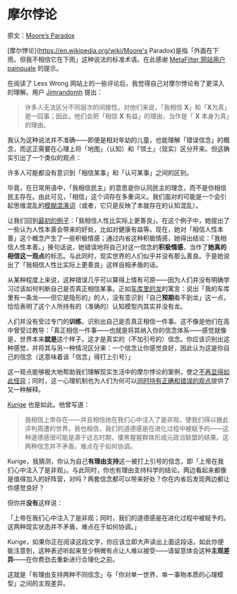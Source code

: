 # 摩尔悖论

原文：[Moore’s Paradox](https://www.readthesequences.com/Moores-Paradox)

[摩尔悖论](https://en.wikipedia.org/wiki/Moore's Paradox)是指「外面在下雨，但我不相信它在下雨」这种说法的标准术语。在此感谢 [MetaFilter 网站用户 painquale](http://www.metafilter.com/79752/More-Right-was-too-political#2477702) 的提示。

在阅读了 Less Wrong 网站上的一些评论后，我觉得自己对摩尔悖论有了更深入的理解。用户 [Jimrandomh](https://www.greaterwrong.com/lw/r/no_really_ive_deceived_myself/#ga) 提出：

> 许多人无法区分不同层次的间接性。对他们来说，「我相信 **X**」和「**X**为真」是一回事；因此，他们会把「相信 **X** 有益」的理由，当作是「 **X** 本身为真」的理由。

我认为这种说法并不准确——即便是相对年幼的儿童，也能理解「错误信念」的概念，而这正需要在心理上将「地图」（认知）和「领土」（现实）区分开来。但这确实引出了一个类似的观点：

许多人可能都没有意识到「相信某事」和「认可某事」之间的区别。

毕竟，在日常用语中，「我相信民主」的意思是你认同民主的理念，而不是你相信民主存在。由此可见，「相信」这个词存在多重词义。我们面对的可能是一个会引起思维混乱的[模糊混淆词](https://www.readthesequences.com/Fallacies-Of-Compression)（或者，它只是反映了本就存在的认知混乱）。

让我们回到[最初的例子](https://www.readthesequences.com/Belief-In-Self-Deception)：「我相信人性比实际上更善良」。在这个例子中，她提出了一些认为人性本善会带来的好处，比如对健康有益等。现在，她对「相信人性本善」这个概念产生了一些积极情感；通过内省这种积极情感，她得出结论：「我相信人性本善。」换句话说，她错误地将自己对这一信念的**积极情感**，当作了**她真的相信这一观点**的标志。与此同时，现实世界的人们似乎并没有那么善良。于是她说出了「我相信人性比实际上更善良」这样自相矛盾的话。

从某种程度上来说，这种错误几乎可以算得上情有可原——因为人们并没有明确学习过该如何判断自己是否真正相信某事。正如[车库里的龙](https://www.readthesequences.com/Belief-In-Belief)的寓言：说出「我的车库里有一条龙——但它是隐形的」的人，没有意识到「自己**预期**看不到龙」这一点，恰恰表明了这个人所持有的（准确的）认知模型内其实并没有龙。

人们并没有受过专门的**训练**，识别出自己是否真正相信一件事。这不像是他们在高中曾受过教导：「真正相信一件事——也就是将其纳入你的信念体系——感觉就像是，世界本来**就是**这个样子。这才是真实的（不加引号的）信念。你应该识别出这种感觉，并将其与另一种情况区分来：一个信念让你感觉良好，因此认为这是你自己的信念（这意味着该「信念」得打上引号）」

这一观点能够极大地帮助我们理解现实生活中的摩尔悖论的案例，使之[不再显得如此怪异](https://www.readthesequences.com/Belief-In-Self-Deception)；同时，这一心理机制也为人们为何可以[同时持有正确和错误的观点](https://www.greaterwrong.com/lw/1d/simultaneously_right_and_wrong/)提供了又一种解释。

[Kurige](https://www.greaterwrong.com/lw/r/no_really_ive_deceived_myself/#gk) 也是如此。他曾写道：

> 我相信上帝存在——并且相信祂在我们心中注入了是非观，使我们得以据此评判周遭的世界。我也相信，我们的道德感是在进化过程中被赋予的——这种道德感很可能是源于远古时期，倭黑猩猩群体形成元政治联盟的结果。这两种信念并不矛盾，难点在于如何协调。

Kurige，我猜测，你认为自己**有理由支持**这一被打上引号的信念，即「上帝在我们心中注入了是非观」。与此同时，你也有理由支持科学的结论。两边看起来都像是值得加入的好阵营，对吗？两套信念都可以带来好处？你在内省后发现两边都让你感觉良好？

但你并**没有**这样说：

「上帝在我们心中注入了是非观；同时，我们的道德感是在进化过程中被赋予的。这两种现实状态并不矛盾，难点在于如何协调。」

Kurige，如果你正在阅读这段文字，你应该立即大声读出上面这段话，如此你便能注意到，这种表述听起来至少稍微有点让人难以接受——请留意体会这种**主观差异**——在你费劲去重新进行合理化之前。

这就是「有理由支持两种不同信念」与「你对单一世界、单一事物本质的心理模型」之间的主观差异。